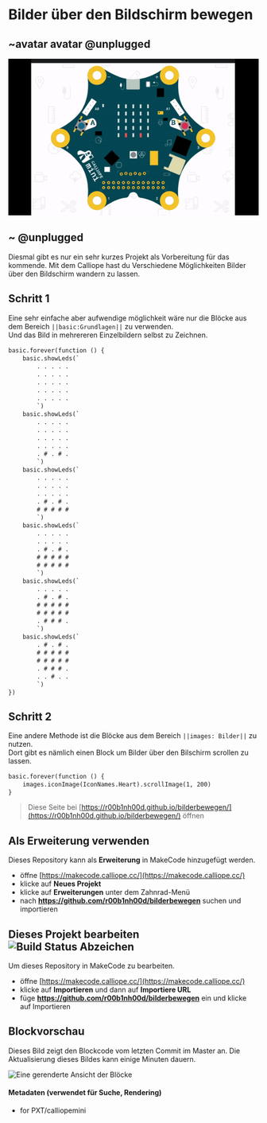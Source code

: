 # Bilder über den Bildschirm bewegen
## ~avatar avatar @unplugged
![BildBewegen](https://github.com/r00b1nh00d/Bilderbewegen/blob/master/Bildbewegen.gif?raw=true)

## ~ @unplugged
Diesmal gibt es nur ein sehr kurzes Projekt als Vorbereitung für das kommende.
Mit dem Calliope hast du Verschiedene Möglichkeiten Bilder über den Bildschirm wandern zu lassen.

## Schritt 1
Eine sehr einfache aber aufwendige möglichkeit wäre nur die Blöcke aus dem Bereich ``||basic:Grundlagen||`` zu verwenden. <br>
Und das Bild in mehrereren Einzelbildern selbst zu Zeichnen.

```blocks
basic.forever(function () {
    basic.showLeds(`
        . . . . .
        . . . . .
        . . . . .
        . . . . .
        . . . . .
        `)
    basic.showLeds(`
        . . . . .
        . . . . .
        . . . . .
        . . . . .
        . # . # .
        `)
    basic.showLeds(`
        . . . . .
        . . . . .
        . . . . .
        . # . # .
        # # # # #
        `)
    basic.showLeds(`
        . . . . .
        . . . . .
        . # . # .
        # # # # #
        # # # # #
        `)
    basic.showLeds(`
        . . . . .
        . # . # .
        # # # # #
        # # # # #
        . # # # .
        `)
    basic.showLeds(`
        . # . # .
        # # # # #
        # # # # #
        . # # # .
        . . # . .
        `)
})

``` 

## Schritt 2 
Eine andere Methode ist die Blöcke aus dem Bereich ``||images: Bilder||`` zu nutzen. <br>
Dort gibt es nämlich einen Block um Bilder über den Bilschirm scrollen zu lassen. 
```blocks
basic.forever(function () {
    images.iconImage(IconNames.Heart).scrollImage(1, 200)
}
```


> Diese Seite bei [https://r00b1nh00d.github.io/bilderbewegen/](https://r00b1nh00d.github.io/bilderbewegen/) öffnen

## Als Erweiterung verwenden

Dieses Repository kann als **Erweiterung** in MakeCode hinzugefügt werden.

* öffne [https://makecode.calliope.cc/](https://makecode.calliope.cc/)
* klicke auf **Neues Projekt**
* klicke auf **Erweiterungen** unter dem Zahnrad-Menü
* nach **https://github.com/r00b1nh00d/bilderbewegen** suchen und importieren

## Dieses Projekt bearbeiten ![Build Status Abzeichen](https://github.com/r00b1nh00d/bilderbewegen/workflows/MakeCode/badge.svg)

Um dieses Repository in MakeCode zu bearbeiten.

* öffne [https://makecode.calliope.cc/](https://makecode.calliope.cc/)
* klicke auf **Importieren** und dann auf **Importiere URL**
* füge **https://github.com/r00b1nh00d/bilderbewegen** ein und klicke auf Importieren

## Blockvorschau

Dieses Bild zeigt den Blockcode vom letzten Commit im Master an.
Die Aktualisierung dieses Bildes kann einige Minuten dauern.

![Eine gerenderte Ansicht der Blöcke](https://github.com/r00b1nh00d/bilderbewegen/raw/master/.github/makecode/blocks.png)

#### Metadaten (verwendet für Suche, Rendering)

* for PXT/calliopemini
<script src="https://makecode.com/gh-pages-embed.js"></script><script>makeCodeRender("{{ site.makecode.home_url }}", "{{ site.github.owner_name }}/{{ site.github.repository_name }}");</script>
